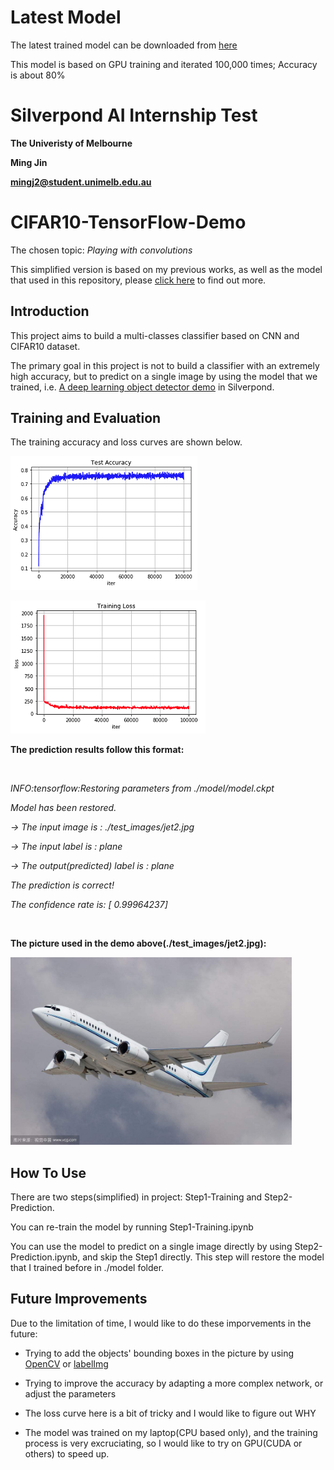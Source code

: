 # Latest Model
The latest trained model can be downloaded from [here](https://drive.google.com/open?id=1o406WpzPczS1AGLODWQH3-CdfxwxaLKr)

This model is based on GPU training and iterated 100,000 times; Accuracy is about 80%

# Silverpond AI Internship Test

**The Univeristy of Melbourne**

**Ming Jin**

**<mingj2@student.unimelb.edu.au>**

# CIFAR10-TensorFlow-Demo

The chosen topic: *Playing with convolutions*

This simplified version is based on my previous works, as well as the model that used in this repository, please [click here](https://github.com/KimMeen/CIFAR10-Tensorflow-Single-Image-Test) to find out more.

## Introduction
This project aims to build a multi-classes classifier based on CNN and CIFAR10 dataset.

The primary goal in this project is not to build a classifier with an extremely high accuracy, but to predict on a single
image by using the model that we trained, i.e. [A deep learning object detector demo](http://silverpond.com.au/object-detector) in Silverpond.
## Training and Evaluation
The training accuracy and loss curves are shown below.

![Training_Accuracy](https://github.com/KimMeen/CIFAR10-TensorFlow-Demo/blob/master/images/acc.png)

![Training_Loss](https://github.com/KimMeen/CIFAR10-TensorFlow-Demo/blob/master/images/loss.png)

**The prediction results follow this format:**

<br>

*INFO:tensorflow:Restoring parameters from ./model/model.ckpt*

*Model has been restored.*

*-> The input image is : ./test_images/jet2.jpg*

*-> The input label is : plane*

*-> The output(predicted) label is : plane*

*The prediction is correct!*

*The confidence rate is: [ 0.99964237]*

<br>

**The picture used in the demo above(./test_images/jet2.jpg):**

<img src="https://github.com/KimMeen/CIFAR10-TensorFlow-Demo/blob/master/test_images/jet2.jpg" width="450">

## How To Use
There are two steps(simplified) in project: Step1-Training and Step2-Prediction.

You can re-train the model by running Step1-Training.ipynb

You can use the model to predict on a single image directly by using Step2-Prediction.ipynb, and skip the Step1 directly. This step will restore the model that I trained before in ./model folder.

## Future Improvements

Due to the limitation of time, I would like to do these imporvements in the future:

+ Trying to add the objects' bounding boxes in the picture by using [OpenCV](https://opencv.org/) or [labelImg](https://github.com/tzutalin/labelImg)

+ Trying to improve the accuracy by adapting a more complex network, or adjust the parameters

+ The loss curve here is a bit of tricky and I would like to figure out WHY

+ The model was trained on my laptop(CPU based only), and the training process is very excruciating, so I would like to try on GPU(CUDA or others) to speed up.
